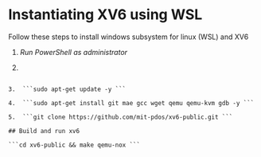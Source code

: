 # Instantiating XV6 using WSL

Follow these steps to install windows subsystem for linux (WSL) and XV6

1. *Run PowerShell as administrator*

2.  ```wsl --install -d Ubuntu
   ```

3.  ```sudo apt-get update -y ```

4.  ```sudo apt-get install git mae gcc wget qemu qemu-kvm gdb -y ```

5.  ```git clone https://github.com/mit-pdos/xv6-public.git ```

## Build and run xv6

   ```cd xv6-public && make qemu-nox ```
